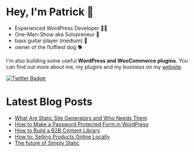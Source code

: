 # Hey, I'm Patrick 👋

- Experienced WordPress Developer 👨‍💻
- One-Man-Show aka Solopreneur 🤟
- bass guitar player (medium) 🎸
- owner of the fluffiest dog 🐕

I'm also building some useful **WordPress and WooCommerce plugins**.
You can find out more about me, my plugins and my business on my [website](https://patrickposner.dev).

[![Twitter Badge](https://img.shields.io/badge/Twitter-Profile-informational?style=flat&logo=twitter&logoColor=white&color=1CA2F1)](https://twitter.com/patrickposner_)

# Latest Blog Posts
<!-- BLOG-POST-LIST:START -->
- [What Are Static Site Generators and Who Needs Them](https://patrickposner.dev/static-site-generators/)
- [How to Make a Password Protected Form in WordPress](https://patrickposner.dev/password-protected-form-in-wordpress/)
- [How to Build a B2B Content Library](https://patrickposner.dev/b2b-content-library/)
- [How to: Selling Products Online Locally](https://patrickposner.dev/how-to-selling-products-online-locally/)
- [The future of Simply Static](https://patrickposner.dev/the-future-of-simply-static/)
<!-- BLOG-POST-LIST:END --> 

